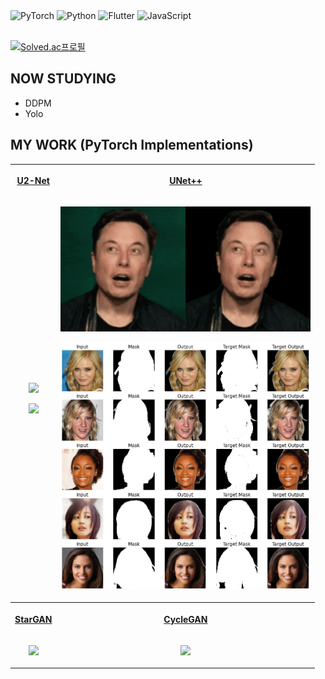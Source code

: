 <div>
  <img alt="PyTorch" src ="https://img.shields.io/badge/PyTorch-EE4C2C.svg?&style=flat-square&logo=PyTorch&logoColor=white"/>
  <img alt="Python" src ="https://img.shields.io/badge/Python-3776AB.svg?&style=flat-square&logo=Python&logoColor=white"/>
  <img alt="Flutter" src ="https://img.shields.io/badge/Flutter-02569B.svg?&style=flat-square&logo=Flutter&logoColor=white"/>
  <img alt="JavaScript" src ="https://img.shields.io/badge/JavaScript-F7DF1E.svg?&style=flat-square&logo=JavaScript&logoColor=white"/>
<div>

<br>

[![Solved.ac프로필](http://mazassumnida.wtf/api/mini/generate_badge?boj=99edward)](https://solved.ac/99edward)

## NOW STUDYING
- DDPM
- Yolo


## MY WORK (PyTorch Implementations)

<table>
  <th>
    <p align='center'><a href='https://github.com/kimjy99/unetplusplus-celeba'>U2-Net</a></p>
  </th>
  <th>
    <p align='center'><a href='https://github.com/kimjy99/u2net-pytorch'>UNet++</a></p>
  </th>
  <tr>
    <td>
      <p align='center'><img src='https://github.com/kimjy99/u2net-pytorch/blob/main/images/elon-combined.gif' width='400'><p>
      <p align='center'><img src='https://github.com/kimjy99/u2net-pytorch/blob/main/images/result_small.png' width='400'><p>
    </td>
    <td>
      <p align='center'><img src='https://github.com/kimjy99/unetplusplus-celeba/blob/main/images/elon-combined.gif' width='400'><p>
      <p align='center'><img src='https://github.com/kimjy99/unetplusplus-celeba/blob/main/images/result_small.png' width='400'><p>
    </td>
  </tr>
  <th>
    <p align='center'><a href='https://github.com/kimjy99/stargan-celeba'>StarGAN</a></p>
  </th>
  <th>
    <p align='center'><a href='https://github.com/kimjy99/cyclegan'>CycleGAN</a></p>
  </th>
  <tr>
    <td>
      <p align='center'><img src='https://github.com/kimjy99/stargan-celeba/blob/main/images/test3.gif' width='400'><p>
    </td>
    <td>
      <p align='center'><img src='https://github.com/kimjy99/cyclegan/blob/main/images/test_img_small.png' width='400'><p>
    </td>
  </tr>
</table>

